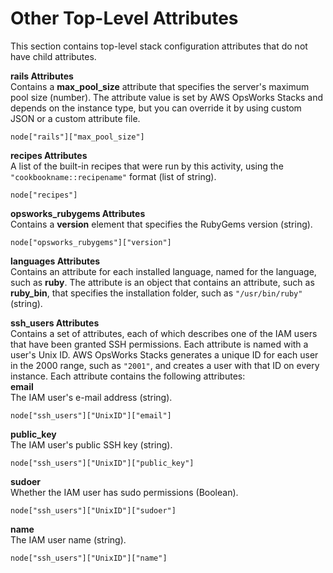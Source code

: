 # Other Top\-Level Attributes<a name="attributes-json-other"></a>

This section contains top\-level stack configuration attributes that do not have child attributes\.

**rails Attributes**  
Contains a **max\_pool\_size** attribute that specifies the server's maximum pool size \(number\)\. The attribute value is set by AWS OpsWorks Stacks and depends on the instance type, but you can override it by using custom JSON or a custom attribute file\.   

```
node["rails"]["max_pool_size"]
```

**recipes Attributes**  
A list of the built\-in recipes that were run by this activity, using the `"cookbookname::recipename"` format \(list of string\)\.  

```
node["recipes"]
```

**opsworks\_rubygems Attributes**  
Contains a **version** element that specifies the RubyGems version \(string\)\.  

```
node["opsworks_rubygems"]["version"]
```

**languages Attributes**  
Contains an attribute for each installed language, named for the language, such as **ruby**\. The attribute is an object that contains an attribute, such as **ruby\_bin**, that specifies the installation folder, such as `"/usr/bin/ruby"` \(string\)\.

**ssh\_users Attributes**  
Contains a set of attributes, each of which describes one of the IAM users that have been granted SSH permissions\. Each attribute is named with a user's Unix ID\. AWS OpsWorks Stacks generates a unique ID for each user in the 2000 range, such as `"2001"`, and creates a user with that ID on every instance\. Each attribute contains the following attributes:    
**email**  
The IAM user's e\-mail address \(string\)\.  

```
node["ssh_users"]["UnixID"]["email"]
```  
**public\_key**  
The IAM user's public SSH key \(string\)\.  

```
node["ssh_users"]["UnixID"]["public_key"]
```  
**sudoer**  
Whether the IAM user has sudo permissions \(Boolean\)\.  

```
node["ssh_users"]["UnixID"]["sudoer"]
```  
**name**  
The IAM user name \(string\)\.  

```
node["ssh_users"]["UnixID"]["name"]
```